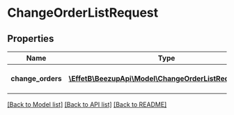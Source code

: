# ChangeOrderListRequest

## Properties
Name | Type | Description | Notes
------------ | ------------- | ------------- | -------------
**change_orders** | [**\EffetB\BeezupApi\Model\ChangeOrderListRequestItem[]**](ChangeOrderListRequestItem.md) | The change order operations | 

[[Back to Model list]](../README.md#documentation-for-models) [[Back to API list]](../README.md#documentation-for-api-endpoints) [[Back to README]](../README.md)


